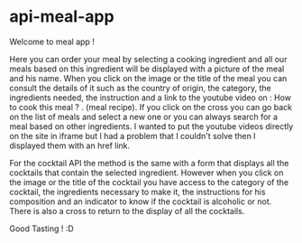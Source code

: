 # api-meal-app

Welcome to meal app !


Here you can order your meal by selecting a cooking ingredient and all our meals based on this ingredient will be displayed with a picture of the meal and his name. When you click on the image or the title of the meal you can consult the details of it such as the country of origin, the category, the ingredients needed, the instruction and a link to the youtube video on : How to cook this meal ? . (meal recipe). 
If you click on the cross you can go back on the list of meals and select a new one or you can always search for a meal based on other ingredients.
I wanted to put the youtube videos directly on the site in iframe but I had a problem that I couldn't solve then I displayed them with an href link.


For the cocktail API the method is the same with a form that displays all the cocktails that contain the selected ingredient.
However when you click on the image or the title of the cocktail you have access to the category of the cocktail, the ingredients necessary to make it, the instructions for his composition and an indicator to know if the cocktail is alcoholic or not.
There is also a cross to return to the display of all the cocktails.



Good Tasting !  :D
